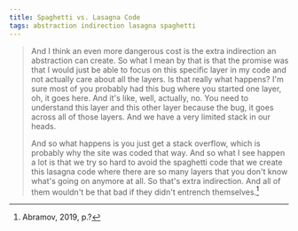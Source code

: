 ```yaml
---
title: Spaghetti vs. Lasagna Code
tags: abstraction indirection lasagna spaghetti
---
```


> And I think an even more dangerous cost is the extra indirection an abstraction can create. So what I mean by that is that the promise was that I would just be able to focus on this specific layer in my code and not actually care about all the layers. Is that really what happens? I'm sure most of you probably had this bug where you started one layer, oh, it goes here. And it's like, well, actually, no. You need to understand this layer and this other layer because the bug, it goes across all of those layers. And we have a very limited stack in our heads.
>
> And so what happens is you just get a stack overflow, which is probably why the site was coded that way. And so what I see happen a lot is that we try so hard to avoid the spaghetti code that we create this lasagna code where there are so many layers that you don't know what's going on anymore at all. So that's extra indirection. And all of them wouldn't be that bad if they didn't entrench themselves.[^abramov]


[^abramov]: Abramov, 2019, p.?
